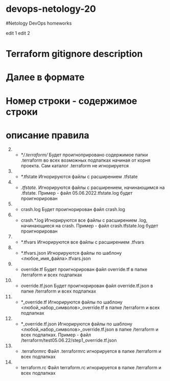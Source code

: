# devops-netology-20
#Netology DevOps homeworks

edit 1
edit 2

# Terraform gitignore description
# Далее в формате
#
# Номер строки - содержимое строки
# описание правила

2. - **/.terraform/*
Будет проигноприровано содержимое папки .terraform во всех возможных подпапках начиная от корня проекта. Сам каталог .terraform не игнорируется

5. - *.tfstate
Игнорируются файлы с расширением .tfstate

6. - *.tfstate.*
Игнорируются файлы с расширением, начинающимся на .tfstate. Пример - файл 05.06.2022.tfstate.log будет проигнорирован

9. - crash.log
Будет проигнорирован файл crash.log

10. - crash.*.log
Игнорируются все файлы с расширением .log, начинающиеся на crash. Пример - файл crash.tfstate.log будет проигнорирован

16. - *.tfvars
Игнорируются все файлы с расширением .tfvars

17. - *.tfvars.json
Игнорируются файлы по шаблону <любое_имя_файла>.tfvars.json

21. - override.tf
Будет проигнорирован файл override.tf в папке /terraform и всех подпапках

22. - override.tf.json
Будет проигнорирован файл override.tf.json в папке /terraform и всех подпапках

23. - *_override.tf
Игнорируются файлы по шаблону <любой_набор_символов>_override.tf в папке /terraform и всех подпапках

24. - *_override.tf.json
Игнорируются файлы по шаблону <любой_набор_символов>_override.tf.json в папке /terraform и всех подпапках. Пример - файл /terraform/test05.06.22/step1_override.tf.json

33. - .terraformrc
Файл .terraformrc игнорируется в папке /terraform и всех подпапках

34. - terraform.rc
Файл terraform.rc игнорируется в папке /terraform и всех подпапках
